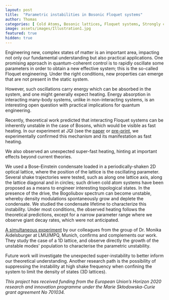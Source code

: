 ```yaml
---
layout: post
title:  "Parametric instabilities in Bosonic Floquet systems"
author: Thomas
categories: [ Cold Atoms, Bosonic lattices, Floquet systems, Strongly correlated systems ]
image: assets/images/Illustration1.jpg
featured: true
hidden: true
---
```


Engineering new, complex states of matter is an important area, impacting not only our fundamental understanding but also practical applications. 
One promising approach in quantum-coherent control is to rapidly oscillate some parameters in order to obtain a new effective system; this is the so-called Floquet engineering. 
Under the right conditions, new properties can emerge that are not present in the static system. 

However, such oscillations carry energy which can be absorbed in the system, and one might generally expect heating. 
Energy absorption in interacting many-body systems, unlike in non-interacting systems, is an interesting open question with practical implications for quantum engineering. 

Recently, theoretical work predicted that interacting Floquet systems can be inherently unstable in the case of Bosons, which would be visible as fast heating. 
In our experiment at JQI (see the [paper](https://journals.aps.org/prx/pdf/10.1103/PhysRevX.9.011047) or [pre-print](https://arxiv.org/pdf/1808.07637), we experimentally confirmed this mechanism and its manifestation as fast heating.

We also observed an unexpected super-fast heating, hinting at important effects beyond current theories.

We used a Bose-Einstein condensate loaded in a periodically-shaken 2D optical lattice, where the position of the lattice is the oscillating parameter. 
Several shake trajectories were tested, such as along one lattice axis, along the lattice diagonal and in circles; such driven cold atom systems have been proposed as a means to engineer interesting topological states. 
In the presence of the drive, the Bogoliubov spectrum can become unstable, whereby density modulations spontaneously grow and deplete the condensate. 
We studied the condensate lifetime to characterize this instability. Under most conditions, the observed heating follows the theoretical predictions, except for a narrow parameter range where we observe giant decay rates, which were not anticipated.

[A simultaneous experiment](https://arxiv.org/pdf/1808.07462) by our colleagues from the group of Dr. Monika Aidelsburger at LMU/MPQ, Munich, confirms and complements our work. 
They study the case of a 1D lattice, and observe directly the growth of the unstable modes' population to characterise the parametric unstability.

Future work will investigate the unexpected super-instability to better inform our theoretical understanding. 
Another research path is the possibility of suppressing the instability at high shake frequency when confining the system to limit the density of states (3D lattices).

*This project has received funding from the European Union’s Horizon 2020 research and innovation programme under the Marie Skłodowska-Curie grant agreement No 701034.*